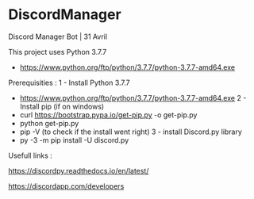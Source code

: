 # DiscordManager
Discord Manager Bot | 31 Avril

This project uses Python 3.7.7
- https://www.python.org/ftp/python/3.7.7/python-3.7.7-amd64.exe

Prerequisities :
1 - Install Python 3.7.7
- https://www.python.org/ftp/python/3.7.7/python-3.7.7-amd64.exe
2 - Install pip (if on windows)
- curl https://bootstrap.pypa.io/get-pip.py -o get-pip.py
- python get-pip.py
- pip -V (to check if the install went right)
3 - install Discord.py library
- py -3 -m pip install -U discord.py


Usefull links :

https://discordpy.readthedocs.io/en/latest/

https://discordapp.com/developers
